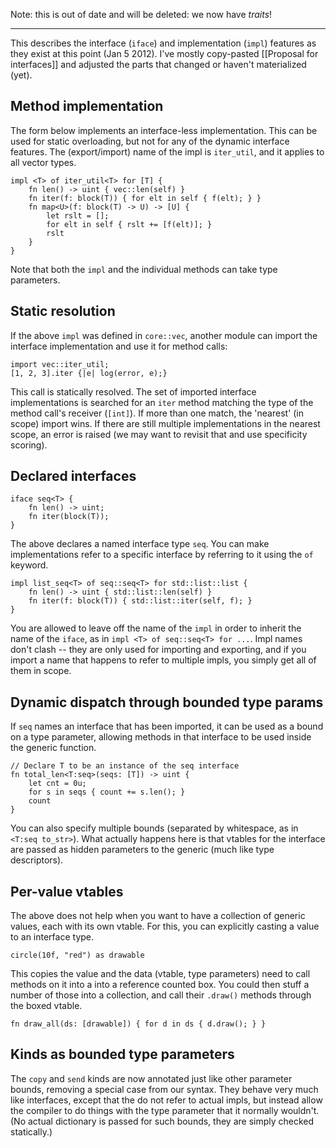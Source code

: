 Note: this is out of date and will be deleted: we now have *traits*!

***

This describes the interface (`iface`) and implementation (`impl`) features as they exist at this point (Jan 5 2012). I've mostly copy-pasted [[Proposal for interfaces]] and adjusted the parts that changed or haven't materialized (yet).

## Method implementation

The form below implements an interface-less implementation. This can be used for static overloading, but not for any of the dynamic interface features. The (export/import) name of the impl is `iter_util`, and it applies to all vector types.

    impl <T> of iter_util<T> for [T] {
        fn len() -> uint { vec::len(self) }
        fn iter(f: block(T)) { for elt in self { f(elt); } }
        fn map<U>(f: block(T) -> U) -> [U] {
            let rslt = [];
            for elt in self { rslt += [f(elt)]; }
            rslt
        }
    }

Note that both the `impl` and the individual methods can take type parameters.

## Static resolution

If the above `impl` was defined in `core::vec`, another module can import the interface implementation and use it for method calls:

    import vec::iter_util;
    [1, 2, 3].iter {|e| log(error, e);}

This call is statically resolved. The set of imported interface implementations is searched for an `iter` method matching the type of the method call's receiver (`[int]`). If more than one match, the 'nearest' (in scope) import wins. If there are still multiple implementations in the nearest scope, an error is raised (we may want to revisit that and use specificity scoring).

## Declared interfaces

    iface seq<T> {
        fn len() -> uint;
        fn iter(block(T));
    }

The above declares a named interface type `seq`. You can make implementations refer to a specific interface by referring to it using the `of` keyword.

    impl list_seq<T> of seq::seq<T> for std::list::list {
        fn len() -> uint { std::list::len(self) }
        fn iter(f: block(T)) { std::list::iter(self, f); }
    }

You are allowed to leave off the name of the `impl` in order to inherit the name of the `iface`, as in `impl <T> of seq::seq<T> for ...`. Impl names don't clash -- they are only used for importing and exporting, and if you import a name that happens to refer to multiple impls, you simply get all of them  in scope.

## Dynamic dispatch through bounded type params

If `seq` names an interface that has been imported, it can be used as a bound on a type parameter, allowing methods in that interface to be used inside the generic function.

    // Declare T to be an instance of the seq interface
    fn total_len<T:seq>(seqs: [T]) -> uint {
        let cnt = 0u;
        for s in seqs { count += s.len(); }
        count
    }

You can also specify multiple bounds (separated by whitespace, as in `<T:seq to_str>`). What actually happens here is that vtables for the interface are passed as hidden parameters to the generic (much like type descriptors).

## Per-value vtables

The above does not help when you want to have a collection of generic values, each with its own vtable. For this, you can explicitly casting a value to an interface type.

    circle(10f, "red") as drawable

This copies the value and the data (vtable, type parameters) need to call methods on it into a into a reference counted box. You could then stuff a number of those into a collection, and call their `.draw()` methods through the boxed vtable.

    fn draw_all(ds: [drawable]) { for d in ds { d.draw(); } }

## Kinds as bounded type parameters

The `copy` and `send` kinds are now annotated just like other parameter bounds, removing a special case from our syntax. They behave very much like interfaces, except that the do not refer to actual impls, but instead allow the compiler to do things with the type parameter that it normally wouldn't. (No actual dictionary is passed for such bounds, they are simply checked statically.)
